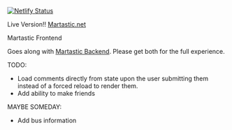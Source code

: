 [![Netlify Status](https://api.netlify.com/api/v1/badges/cd063d89-1886-42b5-a748-fa6b0a806f5a/deploy-status)](https://app.netlify.com/sites/martastic/deploys)

Live Version!! [Martastic.net](https://www.martastic.net/)

Martastic Frontend

Goes along with [Martastic Backend](https://github.com/dekadekadeka/martastic-backend). Please get both for the full experience.

TODO:

* Load comments directly from state upon the user submitting them instead of a forced reload to render them.
* Add ability to make friends

MAYBE SOMEDAY:
* Add bus information